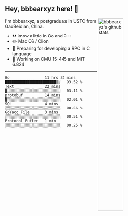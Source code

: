## Hey, bbbearxyz here! :wave:

<img align="right" alt="bbbearxyz's github stats" width="40%" src="https://github-readme-stats.vercel.app/api?username=bbbearxyz&show_icons=true">

I'm bbbearxyz, a postgraduate in USTC from GaoBeidian, China.

-   :hammer_and_pick:    know a little in Go and C++
-   :pencil2: Mac OS / Clion
-   :seedling: Preparing for developing a RPC in C language 
-   :thinking: Working on CMU 15-445 and MIT 6.824
---
<!--START_SECTION:waka-->

```text
Go                11 hrs 31 mins  ███████████████████████▒░   93.52 %
Text              22 mins         ▓░░░░░░░░░░░░░░░░░░░░░░░░   03.11 %
protobuf          14 mins         ▓░░░░░░░░░░░░░░░░░░░░░░░░   02.01 %
SQL               4 mins          ░░░░░░░░░░░░░░░░░░░░░░░░░   00.56 %
GoYacc File       3 mins          ░░░░░░░░░░░░░░░░░░░░░░░░░   00.51 %
Protocol Buffer   1 min           ░░░░░░░░░░░░░░░░░░░░░░░░░   00.25 %
```

<!--END_SECTION:waka-->
